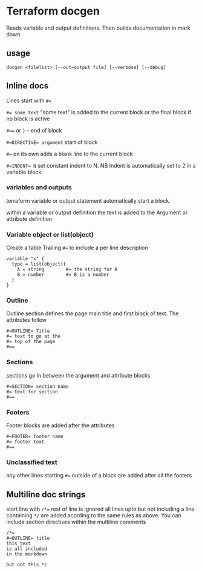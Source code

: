 # Terraform docgen

Reads variable and output definitions. Then builds documentation in mark down.

## usage

```docgen <filelist> [--out=output file] [--verbose] [--debug]```

## Inline docs

Lines start with ```#=```


```#= some text``` "some text" is added to the current block or the final block if no block is active

```#==``` or ```}``` - end of block

```#=DIRECTIVE= argument``` start of block

```#=``` on its own adds a blank line to the current block

```#=INDENT= N``` set constant indent to N. NB Indent is automatically set to 2 in a variable block.
### variables and outputs

terraform variable or output statement automatically start a block.

within a variable or output definition the text is added to the Argument or attribute definition

### Variable object or list(object)
Create a table Trailing `#=` to include a per line description

```
variable "x" {
  type = list(object({
    A = string        #= the string for A
    B = number        #= B is a number
  }
}
```

### Outline

Outline section defines the page main title and first block of text. The attributes follow

```
#=OUTLINE= Title
#= text to go at the
#= top of the page
#==
```

### Sections

sections go in between the argument and attribute blocks

```
#=SECTION= section name
#= text for section
#==
```

### Footers

Footer blocks are added after the attributes

```
#=FOOTER= footer name
#= footer text
#==
```

### Unclassified text

any other lines starting ```#=``` outside of a block are added after all the footers

## Multiline doc strings

start line with ```/*=``` rest of line is ignored all lines upto but not including a line containing ```*/``` are added acording to the same rules as above. You can include section directives within the multiline comments

```
/*=
#=OUTLINE= title
this text
is all included 
in the markdown

but not this */
```